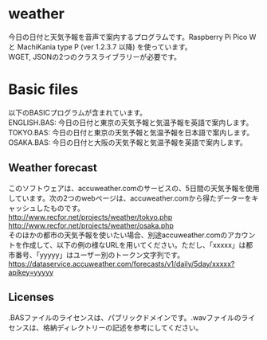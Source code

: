# weather
今日の日付と天気予報を音声で案内するプログラムです。Raspberry Pi Pico W と MachiKania type P (ver 1.2.3.7 以降) を使っています。  
WGET, JSONの2つのクラスライブラリーが必要です。

# Basic files
以下のBASICプログラムが含まれています。  
ENGLISH.BAS: 今日の日付と東京の天気予報と気温予報を英語で案内します。  
TOKYO.BAS: 今日の日付と東京の天気予報と気温予報を日本語で案内します。  
OSAKA.BAS: 今日の日付と大阪の天気予報と気温予報を英語で案内します。  

## Weather forecast
このソフトウェアは、accuweather.comのサービスの、5日間の天気予報を使用しています。次の2つのwebページは、accuweather.comから得たデーターをキャッシュしたものです。  
http://www.recfor.net/projects/weather/tokyo.php  
http://www.recfor.net/projects/weather/osaka.php  
そのほかの都市の天気予報を使いたい場合、別途accuweather.comのアカウントを作成して、以下の例の様なURLを用いてください。ただし、「xxxxx」は都市番号、「yyyyy」はユーザー別のトークン文字列です。  
https://dataservice.accuweather.com/forecasts/v1/daily/5day/xxxxx?apikey=yyyyy

## Licenses
.BASファイルのライセンスは、パブリックドメインです。.wavファイルのライセンスは、格納ディレクトリーの記述を参考にしてください。  
